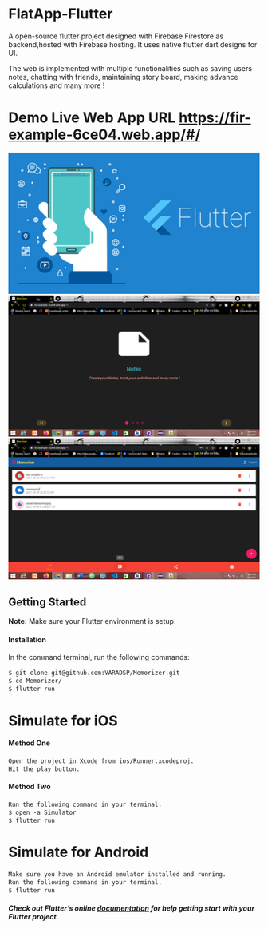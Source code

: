 # FlatApp-Flutter

A open-source flutter project designed with Firebase Firestore as backend,hosted with Firebase hosting. It uses native flutter dart designs for UI.

The web is implemented with multiple functionalities such as saving users notes, chatting with friends, maintaining story board, making advance calculations and many more !

# Demo Live Web App URL https://fir-example-6ce04.web.app/#/

![Demo](flutter_image.jpeg)
![Demo](scr1.png)
![Demo](scr2.png)


## Getting Started
**Note:** Make sure your Flutter environment is setup.

#### Installation

In the command terminal, run the following commands:

    $ git clone git@github.com:VARADSP/Memorizer.git
    $ cd Memorizer/
    $ flutter run

# Simulate for iOS
#### Method One
    
    Open the project in Xcode from ios/Runner.xcodeproj.
    Hit the play button.

#### Method Two

    Run the following command in your terminal.
    $ open -a Simulator
    $ flutter run

# Simulate for Android

    Make sure you have an Android emulator installed and running.
    Run the following command in your terminal.
    $ flutter run

##### Check out Flutter’s online [documentation](http://flutter.io/) for help getting start with your Flutter project.

